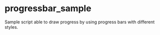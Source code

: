 # progressbar_sample

Sample script able to draw progress by using progress bars with different
styles.
